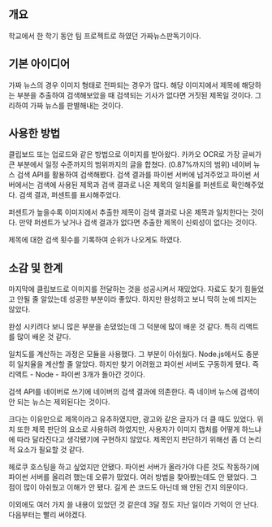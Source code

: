 개요
-------------
학교에서 한 학기 동안 팀 프로젝트로 하였던 가짜뉴스판독기이다.

기본 아이디어
-------------
가짜 뉴스의 경우 이미지 형태로 전파되는 경우가 많다.
해당 이미지에서 제목에 해당하는 부분을 추출하여 검색해보았을 때
검색되는 기사가 없다면 거짓된 제목일 것이다.
그리하여 가짜 뉴스를 판별해내는 것이다.

사용한 방법
-------------
클립보드 또는 업로드와 같은 방법으로 이미지를 받아왔다.
카카오 OCR로 가장 글씨가 큰 부분에서 일정 수준까지의 범위까지의 글을 합쳤다. (0.87%까지의 범위)
네이버 뉴스 검색 API를 활용하여 검색해봤다.
검색 결과를 파이썬 서버에 넘겨주었고 파이썬 서버에서는 검색에 사용된 제목과 검색 결과로 나온 제목의 일치율를 퍼센트로 확인해주었다.
검색 결과, 퍼센트를 표시해주었다.

퍼센트가 높을수록 이미지에서 추출한 제목이 검색 결과로 나온 제목과 일치한다는 것이다.
만약 퍼센트가 낮거나 검색 결과가 없다면 추출한 제목이 신뢰성이 없다는 것이다.

제목에 대한 검색 횟수를 기록하여 순위가 나오게도 하였다.

소감 및 한계
-------------
마지막에 클립보드로 이미지를 전달하는 것을 성공시켜서 재밌었다. 자료도 찾기 힘들었고 안될 줄 알았는데 성공한 부분이라 좋았다.
하지만 완성하고 보니 딱히 눈에 띄지는 않았다.

완성 시키려다 보니 많은 부분을 손댔었는데 그 덕분에 많이 배운 것 같다. 특히 리액트를 많이 배운 것 같다.

일치도를 계산하는 과정은 모듈을 사용했다. 그 부분이 아쉬웠다.
Node.js에서도 충분히 일치율을 계산할 줄 알았다. 하지만 찾기 어려웠고 파이썬 서버도 구동하게 됐다.
즉 리액트 - Node - 파이썬 3개가 돌아간 것이다.

검색 API를 네이버로 쓰기에 네이버의 검색 결과에 의존한다. 즉 네이버 뉴스에 검색이 안 되는 뉴스는 제외된다는 것이다.

크다는 이유만으로 제목이라고 유추하였지만, 광고와 같은 글자가 더 클 때도 있었다.
위치 또한 제목 판단의 요소로 사용하려 하였지만, 사용자가 이미지 캡처를 어떻게 하느냐에 따라 달라진다고 생각됐기에 구현하지 않았다.
제목인지 판단하기 위해선 좀 더 논리적 요소가 필요할 것 같다.

헤로쿠 호스팅을 하고 싶었지만 안됐다. 파이썬 서버가 올라가야 다른 것도 작동하기에 파이썬 서버를 올리려 했는데 오류가 떴었다.
여러 방법을 찾아봤는데도 안 됐었다. 그 점이 많이 아쉬웠고 이해가 안 됐다. 길게 쓴 코드도 아닌데 왜 안된 건지 의문이다.

이외에도 여러 가지 쓸 내용이 있었던 것 같은데 3달 정도 지난 일이라 기억이 안 난다. 다음부터는 빨리 써야겠다.
